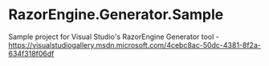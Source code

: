 RazorEngine.Generator.Sample
============================

Sample project for Visual Studio's RazorEngine Generator tool - https://visualstudiogallery.msdn.microsoft.com/4cebc8ac-50dc-4381-8f2a-634f318f06df

